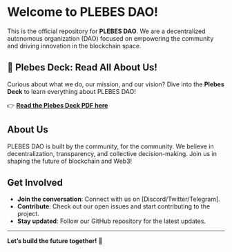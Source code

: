 # Welcome to PLEBES DAO! 

This is the official repository for **PLEBES DAO**. We are a decentralized autonomous organization (DAO) focused on empowering the community and driving innovation in the blockchain space.

## 📖 **Plebes Deck: Read All About Us!**

Curious about what we do, our mission, and our vision? Dive into the **Plebes Deck** to learn everything about PLEBES DAO!

👉 [**Read the Plebes Deck PDF here**](https://github.com/PLEBES-DAO/Plebes/blob/main/PlebesDeck.pdf)

## About Us

PLEBES DAO is built by the community, for the community. We believe in decentralization, transparency, and collective decision-making. Join us in shaping the future of blockchain and Web3!

## Get Involved

- **Join the conversation**: Connect with us on [Discord/Twitter/Telegram].
- **Contribute**: Check out our open issues and start contributing to the project.
- **Stay updated**: Follow our GitHub repository for the latest updates.

---

**Let’s build the future together!** 🚀
